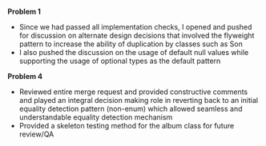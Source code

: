 **Problem 1**
- Since we had passed all implementation checks, I opened and pushed for discussion on alternate design decisions that involved the flyweight pattern to increase the ability of duplication by classes such as Son
- I also pushed the discussion on the usage of default null values while supporting the usage of optional types as the default pattern

**Problem 4**
- Reviewed entire merge request and provided constructive comments and played an integral decision making role in reverting back to an initial equality detection pattern (non-enum) which allowed seamless and understandable equality detection mechanism
- Provided a skeleton testing method for the album class for future review/QA